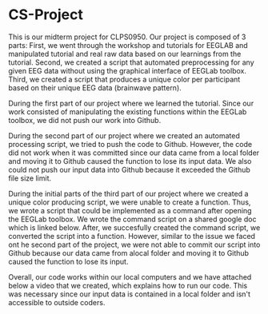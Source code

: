 # CS-Project
This is our midterm project for CLPS0950.
Our project is composed of 3 parts:
First, we went through the workshop and tutorials for EEGLAB and manipulated tutorial and real raw data based on our learnings from the tutorial.
Second, we created a script that automated preprocessing for any given EEG data without using the graphical interface of EEGLab toolbox.
Third, we created a script that produces a unique color per participant based on their unique EEG data (brainwave pattern).

During the first part of our project where we learned the tutorial. Since our work consisted of manipulating the existing functions within the EEGLab toolbox, we did not push our work into Github.

During the second part of our project where we created an automated processing script, we tried to push the code to Github. However, the code did not work when it was committed since our data came from a local folder and moving it to Github caused the function to lose its input data. We also could not push our input data into Github because it exceeded the Github file size limit.

During the initial parts of the third part of our project where we created a unique color producing script, we were unable to create a function. Thus, we wrote a script that could be implemented as a command after opening the EEGLab toolbox. We wrote the command script on a shared google doc which is linked below. After, we succesfully created the command script, we converted the script into a function. However, similar to the issue we faced ont he second part of the project, we were not able to commit our script into Github because our data came from alocal folder and moving it to Github caused the function to lose its input.

Overall, our code works within our local computers and we have attached below a video that we created, which explains how to run our code. This was necessary since our input data is contained in a local folder and isn't accessible to outside coders.
